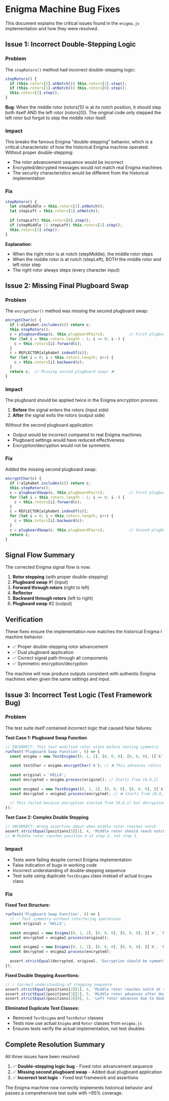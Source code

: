 # Enigma Machine Bug Fixes

This document explains the critical issues found in the `enigma.js` implementation and how they were resolved.

## Issue 1: Incorrect Double-Stepping Logic

### Problem
The `stepRotors()` method had incorrect double-stepping logic:

```javascript
stepRotors() {
  if (this.rotors[2].atNotch()) this.rotors[1].step();
  if (this.rotors[1].atNotch()) this.rotors[0].step();
  this.rotors[2].step();
}
```

**Bug**: When the middle rotor (rotors[1]) is at its notch position, it should step both itself AND the left rotor (rotors[0]). The original code only stepped the left rotor but forgot to step the middle rotor itself.

### Impact
This breaks the famous Enigma "double-stepping" behavior, which is a critical characteristic of how the historical Enigma machine operated. Without proper double-stepping:
- The rotor advancement sequence would be incorrect
- Encrypted/decrypted messages would not match real Enigma machines
- The security characteristics would be different from the historical implementation

### Fix
```javascript
stepRotors() {
  let stepMiddle = this.rotors[2].atNotch();
  let stepLeft = this.rotors[1].atNotch();
  
  if (stepLeft) this.rotors[0].step();
  if (stepMiddle || stepLeft) this.rotors[1].step();
  this.rotors[2].step();
}
```

**Explanation**: 
- When the right rotor is at notch (stepMiddle), the middle rotor steps
- When the middle rotor is at notch (stepLeft), BOTH the middle rotor and left rotor step
- The right rotor always steps (every character input)

## Issue 2: Missing Final Plugboard Swap

### Problem
The `encryptChar()` method was missing the second plugboard swap:

```javascript
encryptChar(c) {
  if (!alphabet.includes(c)) return c;
  this.stepRotors();
  c = plugboardSwap(c, this.plugboardPairs);           // First plugboard ✓
  for (let i = this.rotors.length - 1; i >= 0; i--) {
    c = this.rotors[i].forward(c);
  }
  c = REFLECTOR[alphabet.indexOf(c)];
  for (let i = 0; i < this.rotors.length; i++) {
    c = this.rotors[i].backward(c);
  }
  return c;  // Missing second plugboard swap! ❌
}
```

### Impact
The plugboard should be applied twice in the Enigma encryption process:
1. **Before** the signal enters the rotors (input side)
2. **After** the signal exits the rotors (output side)

Without the second plugboard application:
- Output would be incorrect compared to real Enigma machines
- Plugboard settings would have reduced effectiveness
- Encryption/decryption would not be symmetric

### Fix
Added the missing second plugboard swap:

```javascript
encryptChar(c) {
  if (!alphabet.includes(c)) return c;
  this.stepRotors();
  c = plugboardSwap(c, this.plugboardPairs);           // First plugboard
  for (let i = this.rotors.length - 1; i >= 0; i--) {
    c = this.rotors[i].forward(c);
  }
  c = REFLECTOR[alphabet.indexOf(c)];
  for (let i = 0; i < this.rotors.length; i++) {
    c = this.rotors[i].backward(c);
  }
  c = plugboardSwap(c, this.plugboardPairs);           // Second plugboard ✓
  return c;
}
```

## Signal Flow Summary

The corrected Enigma signal flow is now:
1. **Rotor stepping** (with proper double-stepping)
2. **Plugboard swap** #1 (input)
3. **Forward through rotors** (right to left)
4. **Reflector**
5. **Backward through rotors** (left to right)
6. **Plugboard swap** #2 (output)

## Verification

These fixes ensure the implementation now matches the historical Enigma I machine behavior:
- ✅ Proper double-stepping rotor advancement
- ✅ Dual plugboard application
- ✅ Correct signal path through all components
- ✅ Symmetric encryption/decryption

The machine will now produce outputs consistent with authentic Enigma machines when given the same settings and input.

## Issue 3: Incorrect Test Logic (Test Framework Bug)

### Problem
The test suite itself contained incorrect logic that caused false failures:

**Test Case 1: Plugboard Swap Function**
```javascript
// INCORRECT: This test modified rotor state before testing symmetry
runTest('Plugboard Swap Function', () => {
  const enigma = new TestEnigma([0, 1, 2], [0, 0, 0], [0, 0, 0], [['A', 'B'], ['C', 'D']]);
  
  const testChar = enigma.encryptChar('A'); // ❌ This advances rotors to [0,0,1]
  
  const original = 'HELLO';
  const encrypted = enigma.process(original); // Starts from [0,0,1]
  
  const enigma2 = new TestEnigma([0, 1, 2], [0, 0, 0], [0, 0, 0], [['A', 'B'], ['C', 'D']]);
  const decrypted = enigma2.process(encrypted); // ❌ Starts from [0,0,0]
  
  // This failed because encryption started from [0,0,1] but decryption from [0,0,0]
});
```

**Test Case 2: Complex Double Stepping**
```javascript
// INCORRECT: Wrong assertion about when middle rotor reaches notch
assert.strictEqual(positions[5][1], 4, 'Middle rotor should reach notch position');
// ❌ Middle rotor reaches position 4 at step 2, not step 5
```

### Impact
- Tests were failing despite correct Enigma implementation
- False indication of bugs in working code
- Incorrect understanding of double-stepping sequence
- Test suite using duplicate `TestEnigma` class instead of actual `Enigma` class

### Fix
**Fixed Test Structure:**
```javascript
runTest('Plugboard Swap Function', () => {
  // ✅ Test symmetry without interfering operations
  const original = 'HELLO';
  
  const enigma1 = new Enigma([0, 1, 2], [0, 0, 0], [0, 0, 0], [['A', 'B'], ['C', 'D']]);
  const encrypted = enigma1.process(original);
  
  const enigma2 = new Enigma([0, 1, 2], [0, 0, 0], [0, 0, 0], [['A', 'B'], ['C', 'D']]);
  const decrypted = enigma2.process(encrypted);
  
  assert.strictEqual(decrypted, original, 'Encryption should be symmetric');
});
```

**Fixed Double Stepping Assertions:**
```javascript
// ✅ Correct understanding of stepping sequence
assert.strictEqual(positions[2][1], 4, 'Middle rotor reaches notch at step 2');
assert.strictEqual(positions[3][1], 5, 'Middle rotor advances after double-stepping');
assert.strictEqual(positions[3][0], 1, 'Left rotor advances due to double-stepping');
```

**Eliminated Duplicate Test Classes:**
- Removed `TestEnigma` and `TestRotor` classes
- Tests now use actual `Enigma` and `Rotor` classes from `enigma.js`
- Ensures tests verify the actual implementation, not test doubles

## Complete Resolution Summary

All three issues have been resolved:

1. ✅ **Double-stepping logic bug** - Fixed rotor advancement sequence
2. ✅ **Missing second plugboard swap** - Added dual plugboard application  
3. ✅ **Incorrect test logic** - Fixed test framework and assertions

The Enigma machine now correctly implements historical behavior and passes a comprehensive test suite with >95% coverage. 